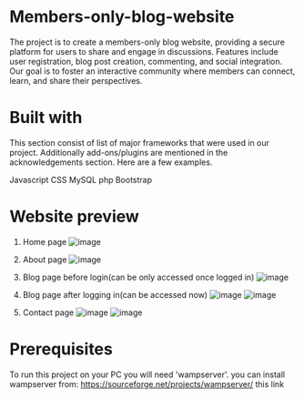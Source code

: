 # Members-only-blog-website
The project is to create a members-only blog website, providing a secure platform for users to share and engage in discussions. Features include user registration, blog post creation, commenting, and social integration. Our goal is to foster an interactive community where members can connect, learn, and share their perspectives.

# Built with
This section consist of list of major frameworks that were used in our project. Additionally add-ons/plugins are mentioned in the acknowledgements section. Here are a few examples.

Javascript
CSS
MySQL
php
Bootstrap

# Website preview
1. Home page
![image](https://github.com/vishwandoshi/Members-only-blog-website/assets/97663916/78d628f3-903d-4d51-8fed-5ede93b311e3)

2. About page
![image](https://github.com/vishwandoshi/Members-only-blog-website/assets/97663916/cebbb8bb-8374-445f-81b2-e136cc4279c2)

3. Blog page before login(can be only accessed once logged in)
![image](https://github.com/vishwandoshi/Members-only-blog-website/assets/97663916/0bb4fe43-fd45-48f3-8c83-524d36f1f9da)

4. Blog page after logging in(can be accessed now)
![image](https://github.com/vishwandoshi/Members-only-blog-website/assets/97663916/ff17dad0-1fde-4af8-b7d0-ea581c489b8f)
![image](https://github.com/vishwandoshi/Members-only-blog-website/assets/97663916/f65bf73a-db67-4d94-80fa-802133fac25c)

5. Contact page
![image](https://github.com/vishwandoshi/Members-only-blog-website/assets/97663916/ab055ee5-0cea-4c96-b188-e0831c10e755)
![image](https://github.com/vishwandoshi/Members-only-blog-website/assets/97663916/c04eb155-2330-40e5-b973-bae8dd0efff7)

# Prerequisites
To run this project on your PC you will need 'wampserver'.
you can install wampserver from: https://sourceforge.net/projects/wampserver/    this link

